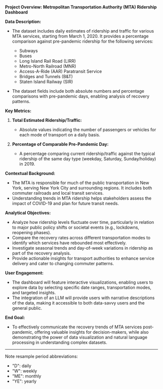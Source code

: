 **Project Overview: Metropolitan Transportation Authority (MTA) Ridership Dashboard**

**Data Description:**
- The dataset includes daily estimates of ridership and traffic for various MTA services, starting from March 1, 2020. It provides a percentage comparison against pre-pandemic ridership for the following services: 
  - Subways
  - Buses
  - Long Island Rail Road (LIRR)
  - Metro-North Railroad (MNR)
  - Access-A-Ride (AAR) Paratransit Service
  - Bridges and Tunnels (B&T)
  - Staten Island Railway (SIR)

- The dataset fields include both absolute numbers and percentage comparisons with pre-pandemic days, enabling analysis of recovery patterns.

**Key Metrics:**
1. **Total Estimated Ridership/Traffic:**
   - Absolute values indicating the number of passengers or vehicles for each mode of transport on a daily basis.

2. **Percentage of Comparable Pre-Pandemic Day:**
   - A percentage comparing current ridership/traffic against the typical ridership of the same day type (weekday, Saturday, Sunday/holiday) in 2019.

**Contextual Background:**
- The MTA is responsible for much of the public transportation in New York, serving New York City and surrounding regions. It includes both commuter railroads and local transit services.
- Understanding trends in MTA ridership helps stakeholders assess the impact of COVID-19 and plan for future transit needs.

**Analytical Objectives:**
- Analyze how ridership levels fluctuate over time, particularly in relation to major public policy shifts or societal events (e.g., lockdowns, reopening phases).
- Compare the recovery rates across different transportation modes to identify which services have rebounded most effectively.
- Investigate seasonal trends and day-of-week variations in ridership as part of the recovery analysis.
- Provide actionable insights for transport authorities to enhance service delivery and cater to changing commuter patterns.

**User Engagement:**
- The dashboard will feature interactive visualizations, enabling users to explore data by selecting specific date ranges, transportation modes, and targeted insights.
- The integration of an LLM will provide users with narrative descriptions of the data, making it accessible to both data-savvy users and the general public.

**End Goal:**
- To effectively communicate the recovery trends of MTA services post-pandemic, offering valuable insights for decision-makers, while also demonstrating the power of data visualization and natural language processing in understanding complex datasets.

---

Note resample period abbreviations:
- "D": daily
- "W": weekly
- "ME": monthly
- "YE": yearly
